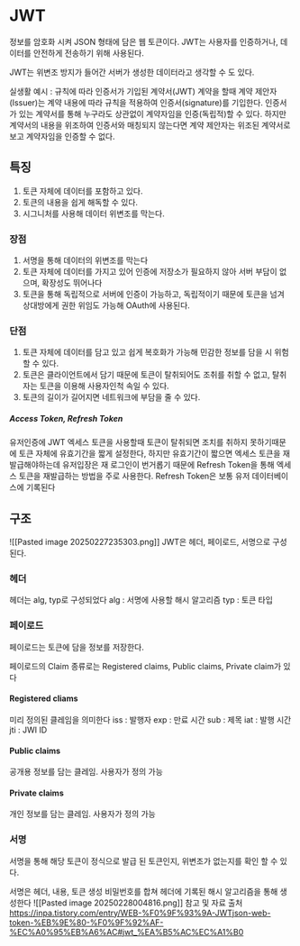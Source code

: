 # JWT
정보를 암호화 시켜 JSON 형태에 담은 웹 토큰이다.
JWT는 사용자를 인증하거나, 데이터를 안전하게 전송하기 위해 사용된다.

JWT는 위변조 방지가 들어간 서버가 생성한 데이터라고 생각할 수 도 있다.

실생활 예시 : 규칙에 따라 인증서가 기입된 계약서(JWT)
계약을 할때 계약 제안자(Issuer)는 계약 내용에 따라 규칙을 적용하여 인증서(signature)를 기입한다. 인증서가 있는 계약서를 통해 누구라도 상관없이 계약자임을 인증(독립적)할 수 있다. 하지만 계약서의 내용을 위조하여 인증서와 매칭되지 않는다면 계약 제안자는 위조된 계약서로 보고 계약자임을 인증할 수 없다.
## 특징
1. 토큰 자체에 데이터를 포함하고 있다.
2. 토큰의 내용을 쉽게 해독할 수 있다.
3. 시그니처를 사용해 데이터 위변조를 막는다.
### 장점
1. 서명을 통해 데이터의 위변조를 막는다
2. 토큰 자체에 데이터를 가지고 있어 인증에 저장소가 필요하지 않아 서버 부담이 없으며, 확장성도 뛰어나다
3. 토큰을 통해 독립적으로 서버에 인증이 가능하고, 독립적이기 때문에 토큰을 넘겨 상대방에게 권한 위임도 가능해 OAuth에 사용된다.
### 단점
1. 토큰 자체에 데이터를 담고 있고 쉽게 복호화가 가능해 민감한 정보를 담을 시 위험할 수 있다.
2. 토큰은 클라이언트에서 담기 때문에 토큰이 탈취되어도 조취를 취할 수 없고, 탈취자는 토큰을 이용해 사용자인척 속일 수 있다.
3. 토큰의 길이가 길어지면 네트워크에 부담을 줄 수 있다.
##### Access Token, Refresh Token
유저인증에 JWT 엑세스 토큰을 사용할때 토큰이 탈취되면 조치를 취하지 못하기때문에 토큰 자체에 유효기간을 짧게 설정한다, 하지만 유효기간이 짧으면 엑세스 토큰을 재발급해야하는데 유저입장은 재 로그인이 번거롭기 때문에 Refresh Token을 통해 엑세스 토큰을 재발급하는 방법을 주로 사용한다.
Refresh Token은 보통 유저 데이터베이스에 기록된다
## 구조
![[Pasted image 20250227235303.png]]
JWT은 헤더, 페이로드, 서명으로 구성된다.
### 헤더
헤더는 alg, typ로 구성되었다
alg : 서명에 사용할 해시 알고리즘
typ : 토큰 타입
### 페이로드
페이로드는 토큰에 담을 정보를 저장한다.

페이로드의 Claim 종류로는 Registered claims, Public claims, Private claim가 있다
#### Registered cliams
미리 정의된 클레임을 의미한다
iss : 발행자
exp : 만료 시간
sub : 제목
iat : 발행 시간
jti : JWI ID
#### Public claims
공개용 정보를 담는 클레임. 사용자가 정의 가능
#### Private claims
개인 정보를 담는 클레임. 사용자가 정의 가능
### 서명
서명을 통해 해당 토큰이 정식으로 발급 된 토큰인지, 위변조가 없는지를 확인 할 수 있다.

서명은 헤더, 내용, 토큰 생성 비밀번호를 합쳐 헤더에 기록된 해시 알고리즘을 통해 생성한다
![[Pasted image 20250228004816.png]]
참고 및 자료 출처
https://inpa.tistory.com/entry/WEB-%F0%9F%93%9A-JWTjson-web-token-%EB%9E%80-%F0%9F%92%AF-%EC%A0%95%EB%A6%AC#jwt_%EA%B5%AC%EC%A1%B0